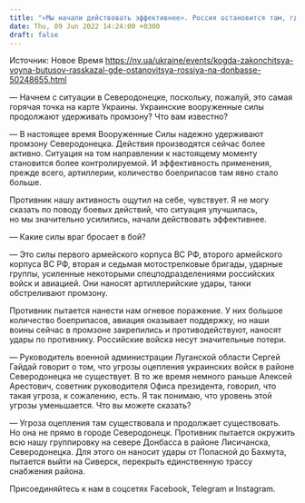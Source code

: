 ```yaml
---
title: "«Мы начали действовать эффективнее». Россия остановится там, где ВСУ уничтожат ее ударные группировки — разговор с Бутусовым о ситуации на Донбассе"
date: Thu, 09 Jun 2022 14:24:00 +0300
draft: false
---
```

Источник: Новое Время https://nv.ua/ukraine/events/kogda-zakonchitsya-voyna-butusov-rasskazal-gde-ostanovitsya-rossiya-na-donbasse-50248655.html


— Начнем с ситуации в Северодонецке, поскольку, пожалуй, это самая горячая точка на карте Украины. Украинские вооруженные силы продолжают удерживать промзону? Что вам известно?

— В настоящее время Вооруженные Силы надежно удерживают промзону Северодонецка. Действия производятся сейчас более активно. Ситуация на том направлении к настоящему моменту становится более контролируемой. И эффективность применения, прежде всего, артиллерии, количество боеприпасов там явно стало больше.

Противник нашу активность ощутил на себе, чувствует. Я не могу сказать по поводу боевых действий, что ситуация улучшилась, но мы значительно усилились, начали действовать эффективнее.

— Какие силы враг бросает в бой?

— Это силы первого армейского корпуса ВС РФ, второго армейского корпуса ВС РФ, вторая и седьмая мотострелковые бригады, ударные группы, усиленные некоторыми спецподразделениями российских войск и авиацией. Они наносят артиллерийские удары, танки обстреливают промзону.

Противник пытается нанести нам огневое поражение. У них большое количество боеприпасов, авиация оказывает поддержку, но наши воины сейчас в промзоне закрепились и противодействуют, наносят удары по противнику. Российские войска несут значительные потери.

— Руководитель военной администрации Луганской области Сергей Гайдай говорит о том, что угрозы оцепления украинских войск в районе Северодонецка не существует. В то же время немного раньше Алексей Арестович, советник руководителя Офиса президента, говорил, что такая угроза, к сожалению, есть. Я так понимаю, что уровень этой угрозы уменьшается. Что вы можете сказать?

— Угроза оцепления там существовала и продолжает существовать. Но она не прямо в городе Северодонецк. Противник пытается окружить всю нашу группировку на севере Донбасса в районе Лисичанска, Северодонецка. Для этого он наносит удары от Попасной до Бахмута, пытается выйти на Сиверск, перекрыть единственную трассу снабжения района.

Присоединяйтесь к нам в соцсетях Facebook, Telegram и Instagram.
